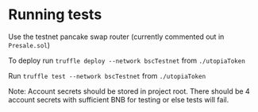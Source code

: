 # Running tests

Use the testnet pancake swap router (currently commented out in `Presale.sol`)

To deploy run `truffle deploy --network bscTestnet` from `./utopiaToken`

Run `truffle test --network bscTestnet` from `./utopiaToken`

Note: Account secrets should be stored in project root. There should be 4 account secrets with sufficient BNB for testing or else tests will fail.